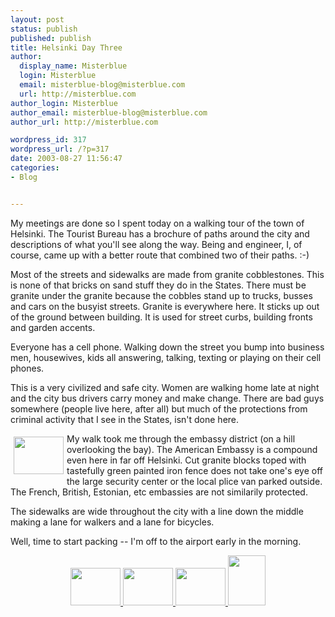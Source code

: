 ```yaml
---
layout: post
status: publish
published: publish
title: Helsinki Day Three
author:
  display_name: Misterblue
  login: Misterblue
  email: misterblue-blog@misterblue.com
  url: http://misterblue.com
author_login: Misterblue
author_email: misterblue-blog@misterblue.com
author_url: http://misterblue.com

wordpress_id: 317
wordpress_url: /?p=317
date: 2003-08-27 11:56:47
categories:
- Blog


---
```

<p>
My meetings are done so I spent today on a walking tour of the town of Helsinki.  The Tourist Bureau has a brochure of paths around the city and descriptions of what you'll see along the way.  Being and engineer, I, of course, came up with a better route that combined two of their paths. :-)
</p>
<p>
Most of the streets and sidewalks are made from granite cobblestones.  This is none of that bricks on sand stuff they do in the States.  There must be granite under the granite because the cobbles stand up to trucks, busses and cars on the busyist streets.  Granite is everywhere here.  It sticks up out of the ground between building.  It is used for street curbs, building fronts and garden accents.
</p>
<p>
Everyone has a cell phone.  Walking down the street you bump into business men, housewives, kids all answering, talking, texting or playing on their cell phones.
<p>
This is a very civilized and safe city.   Women are walking home late at night and the city bus drivers carry money and make change.  There are bad guys somewhere (people live here, after all) but much of the protections from criminal activity that I see in the States, isn't done here.
</p>
<span style="float: left; padding: 5px">
<a href="http://pics.misterblue.com/onepic/20030800-Misc/w640/h480/IMG_2080.jpg"
      target="onepic">
    <img src="http://pics.misterblue.com/20030800-Misc/80/60/IMG_2080.jpg"
            height="60" width="80" alt=""/>
</a>
</span>
<p>
My walk took me through the embassy district (on a hill overlooking the bay).
The American Embassy is a compound even here in far off Helsinki.
Cut granite blocks toped with tastefully green painted iron fence does not take
one's eye off the large security center or the local plice van parked outside.
The French, British, Estonian, etc embassies are not similarily protected.
</p>
<p style="clear: both">
The sidewalks are wide throughout the city with a line down the middle
making a lane for walkers and a lane for bicycles.
</p>
<p>
Well, time to start packing -- I'm off to the airport early in the morning. 
</p>
<center>
<a href="http://pics.misterblue.com/onepic/20030800-Misc/w640/h480/IMG_2047.jpg"
      target="onepic">
    <img src="http://pics.misterblue.com/20030800-Misc/80/60/IMG_2047.jpg"
            height="60" width="80" alt=""/>
</a>
<a href="http://pics.misterblue.com/onepic/20030800-Misc/w640/h480/IMG_2052.jpg"
      target="onepic">
    <img src="http://pics.misterblue.com/20030800-Misc/80/60/IMG_2052.jpg"
            height="60" width="80" alt=""/>
</a>
<a href="http://pics.misterblue.com/onepic/20030800-Misc/w640/h480/IMG_2133.jpg"
      target="onepic">
    <img src="http://pics.misterblue.com/20030800-Misc/80/60/IMG_2133.jpg"
            height="60" width="80" alt=""/>
</a>
<a href="http://pics.misterblue.com/onepic/20030800-Misc/w480/h640/IMG_2114.jpg"
      target="onepic">
    <img src="http://pics.misterblue.com/20030800-Misc/60/80/IMG_2114.jpg"
            height="80" width="60" alt=""/>
</a>
</center>
